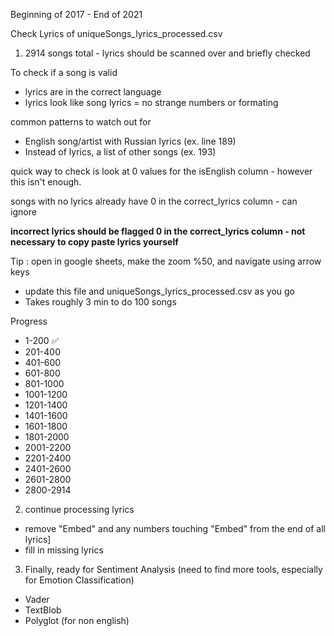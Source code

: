 Beginning of 2017 - End of 2021

Check Lyrics of uniqueSongs_lyrics_processed.csv

1. 2914 songs total - lyrics should be scanned over and briefly checked

To check if a song is valid
  - lyrics are in the correct language
  - lyrics look like song lyrics = no strange numbers or formating

common patterns to watch out for 
  - English song/artist with Russian lyrics (ex. line 189)
  - Instead of lyrics, a list of other songs (ex. 193)

quick way to check is look at 0 values for the isEnglish column - however this isn't enough.
  
  songs with no lyrics already have 0 in the correct_lyrics column - can ignore

**incorrect lyrics should be flagged 0 in the correct_lyrics column - not necessary to copy paste lyrics yourself**

Tip : open in google sheets, make the zoom %50, and navigate using arrow keys
  - update this file and uniqueSongs_lyrics_processed.csv as you go
  - Takes roughly 3 min to do 100 songs
  
Progress
- 1-200 ✅
- 201-400
- 401-600
- 601-800
- 801-1000
- 1001-1200
- 1201-1400
- 1401-1600
- 1601-1800
- 1801-2000
- 2001-2200
- 2201-2400
- 2401-2600
- 2601-2800
- 2800-2914


2. continue processing lyrics

  - remove "Embed" and any numbers touching "Embed" from the end of all lyrics]
  - fill in missing lyrics
3. Finally, ready for Sentiment Analysis (need to find more tools, especially for Emotion Classification)
  - Vader
  - TextBlob
  - Polyglot (for non english)
  
